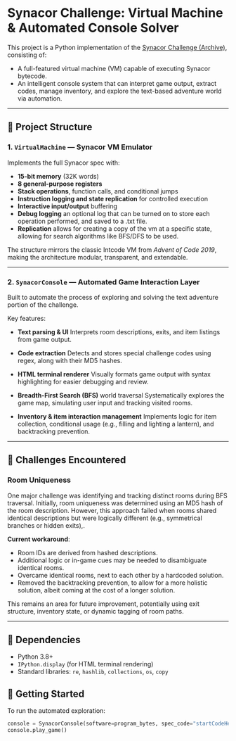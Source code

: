 # Synacor Challenge: Virtual Machine & Automated Console Solver

This project is a Python implementation of the [Synacor Challenge (Archive)](https://github.com/Aneurysm9/vm_challenge/tree/main), consisting of:

- A full-featured virtual machine (VM) capable of executing Synacor bytecode.
- An intelligent console system that can interpret game output, extract codes, manage inventory, and explore the text-based adventure world via automation.

---

## 🧠 Project Structure

### 1. `VirtualMachine` — Synacor VM Emulator

Implements the full Synacor spec with:

- **15-bit memory** (32K words)
- **8 general-purpose registers**
- **Stack operations**, function calls, and conditional jumps
- **Instruction logging and state replication** for controlled execution
- **Interactive input/output** buffering
- **Debug logging** an optional log that can be turned on to store each operation performed, and saved to a .txt file.
- **Replication** allows for creating a copy of the vm at a specific state, allowing for search algorithms like BFS/DFS to be used.

The structure mirrors the classic Intcode VM from *Advent of Code 2019*, making the architecture modular, transparent, and extendable.

---

### 2. `SynacorConsole` — Automated Game Interaction Layer

Built to automate the process of exploring and solving the text adventure portion of the challenge.

Key features:

- **Text parsing & UI**
  Interprets room descriptions, exits, and item listings from game output.

- **Code extraction**
  Detects and stores special challenge codes using regex, along with their MD5 hashes.

- **HTML terminal renderer**
  Visually formats game output with syntax highlighting for easier debugging and review.

- **Breadth-First Search (BFS)** world traversal
  Systematically explores the game map, simulating user input and tracking visited rooms.

- **Inventory & item interaction management**
  Implements logic for item collection, conditional usage (e.g., filling and lighting a lantern), and backtracking prevention.

---

## 🚧 Challenges Encountered

### Room Uniqueness

One major challenge was identifying and tracking distinct rooms during BFS traversal.
Initially, room uniqueness was determined using an MD5 hash of the room description. However, this approach failed when rooms shared identical descriptions but were logically different (e.g., symmetrical branches or hidden exits),.

**Current workaround**:
- Room IDs are derived from hashed descriptions.
- Additional logic or in-game cues may be needed to disambiguate identical rooms.
- Overcame identical rooms, next to each other by a hardcoded solution.
- Removed the backtracking prevention, to allow for a more holistic solution, albeit coming at the cost of a longer solution.

This remains an area for future improvement, potentially using exit structure, inventory state, or dynamic tagging of room paths.

---
## 🧩 Dependencies

- Python 3.8+
- `IPython.display` (for HTML terminal rendering)
- Standard libraries: `re`, `hashlib`, `collections`, `os`, `copy`

## 🚀 Getting Started

To run the automated exploration:

```python
console = SynacorConsole(software=program_bytes, spec_code="startCodeHere")
console.play_game()
